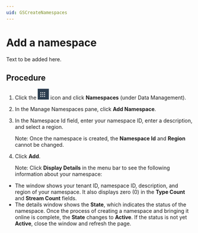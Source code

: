 ```yaml
---
uid: GSCreateNamespaces
---
```


# Add a namespace

Text to be added here.

## Procedure

1. Click the ![Menu icon](images\menu-icon.png) icon and click **Namespaces** (under Data Management).


2. In the Manage Namespaces pane, click **Add Namespace**. 

3. In the Namespace Id field, enter your namespace ID, enter a description, and select a region. 

   Note: Once the namespace is created, the **Namespace Id** and **Region** cannot be changed.

4. Click **Add**.

   Note:  Click **Display Details** in the menu bar to see the following information about your namespace:
   
- The window shows your tenant ID, namespace ID, description, and region of your namespace. It also displays zero (0) in the **Type Count** and **Stream Count** fields.  
- The details window shows the **State**, which indicates the status of the namespace. Once the process of creating a namespace and bringing it online is complete, the **State** changes to **Active**. If the status is not yet **Active**, close the window and refresh the page. 
